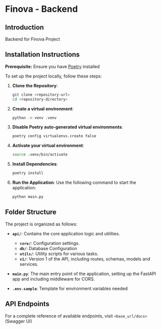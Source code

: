 # Finova - Backend

## Introduction
Backend for Finova Project

## Installation Instructions

**Prerequisite:** Ensure you have [Poetry](https://python-poetry.org/) installed

To set up the project locally, follow these steps:

1. **Clone the Repository**:
   ```bash
   git clone <repository-url>
   cd <repository-directory>
   ```

2. **Create a virtual environment**:
    ```bash
    python -m venv .venv
    ```

3. **Disable Poetry auto-generated virtual environments**:
    ```bash
    poetry config virtualenvs.create false
    ```

4. **Activate your virtual environment**:
    ```bash
    source .venv/bin/activate
    ```

2. **Install Dependencies**:
   ```bash
   poetry install
   ```

3. **Run the Application**:
   Use the following command to start the application:
   ```bash
   python main.py
   ```

## Folder Structure

The project is organized as follows:

- **`api/`**: Contains the core application logic and utilities.
  - **`core/`**: Configuration settings.
  - **`db/`**: Database Configuration
  - **`utils/`**: Utility scripts for various tasks.
  - **`v1/`**: Version 1 of the API, including routes, schemas, models and services.

- **`main.py`**: The main entry point of the application, setting up the FastAPI app and including middleware for CORS.
- **`.env.sample`**: Template for environment variables needed

## API Endpoints

For a complete reference of available endpoints, visit ```<base_url/docs>``` (Swagger UI)
